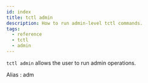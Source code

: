 ```yaml
---
id: index
title: tctl admin
description: How to run admin-level tctl commands.
tags:
  - reference
  - tctl
  - admin
---
```


`tctl admin` allows the user to run admin operations.

Alias : adm
